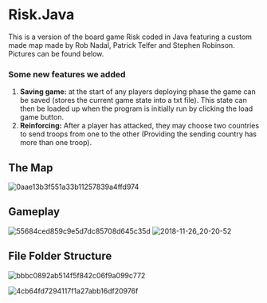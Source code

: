 # Risk.Java
This is a version of the board game Risk coded in Java featuring a custom made map made by Rob Nadal, Patrick Telfer and Stephen Robinson. Pictures can be found below.

### Some new features we added
 1. **Saving game:** at the start of any players deploying phase the game can be saved (stores the current game state into a txt file). This state can then be loaded up when the program is initially run by clicking the load game button.
 2. **Reinforcing:** After a player has attacked, they may choose two countries to send troops from one to the other (Providing the sending country has more than one troop).
 
 

## The Map
![0aae13b3f551a33b11257839a4ffd974](https://user-images.githubusercontent.com/42557335/44371076-172d2e80-a4ab-11e8-98bf-1b44fe71960e.png)

## Gameplay
![55684ced859c9e5d7dc85708d645c35d](https://user-images.githubusercontent.com/42557335/44371109-46dc3680-a4ab-11e8-8398-b734c71e6925.png)
![2018-11-26_20-20-52](https://user-images.githubusercontent.com/42557335/49052241-fc104000-f1b8-11e8-85ad-1e44958fecb6.png)

## File Folder Structure
![bbbc0892ab514f5f842c06f9a099c772](https://user-images.githubusercontent.com/42557335/44371404-c3234980-a4ac-11e8-950f-e4b8da778b20.png)

![4cb64fd7294117f1a27abb16df20976f](https://user-images.githubusercontent.com/42557335/44371441-fe257d00-a4ac-11e8-9a2f-09276d7f58e7.png)
